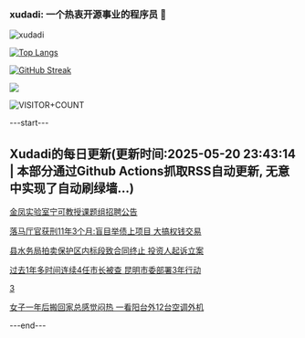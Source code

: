### xudadi: 一个热衷开源事业的程序员 👋

![xudadi](https://github-readme-stats-git-masterorgs-github-readme-stats-team.vercel.app/api?username=xudadi)

[![Top Langs](https://github-readme-stats.vercel.app/api/top-langs/?username=xudadi)](https://github.com/anuraghazra/github-readme-stats)

[![GitHub Streak](https://streak-stats.demolab.com?user=xudadi&locale=zh_Hans)](https://git.io/streak-stats)

![](https://raw.githubusercontent.com/xudadi/xudadi/main/assets/github-contribution-grid-snake.svg)

![VISITOR+COUNT](https://komarev.com/ghpvc/?username=xudadi&label=VISITOR+COUNT)


---start---

## Xudadi的每日更新(更新时间:2025-05-20 23:43:14 | 本部分通过Github Actions抓取RSS自动更新, 无意中实现了自动刷绿墙...)

[金凤实验室宁可教授课题组招聘公告](https://www.gongkaoleida.com/article/2409681)

[落马厅官获刑11年3个月:盲目举债上项目 大搞权钱交易](https://m.163.com/news/article/K01AKB4G051492T3.html)

[县水务局拍卖保护区内标段致合同终止 投资人起诉立案](https://m.163.com/news/article/K01BONF20534A4SC.html)

[过去1年多时间连续4任市长被查 昆明市委部署3年行动](https://m.163.com/news/article/K01B1M430530M570.html)

[3](https://m.163.com/touch/news/sub/domestic)

[女子一年后搬回家总感觉闷热 一看阳台外12台空调外机](https://m.163.com/news/article/JVUM93IR0514R9OJ.html)

---end---
